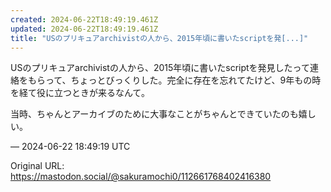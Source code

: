 ```yaml
---
created: 2024-06-22T18:49:19.461Z
updated: 2024-06-22T18:49:19.461Z
title: "USのプリキュアarchivistの人から、2015年頃に書いたscriptを発[...]"
---
```


<p>USのプリキュアarchivistの人から、2015年頃に書いたscriptを発見したって連絡をもらって、ちょっとびっくりした。完全に存在を忘れてたけど、9年もの時を経て役に立つときが来るなんて。</p><p>当時、ちゃんとアーカイブのために大事なことがちゃんとできていたのも嬉しい。</p>

&mdash; 2024-06-22 18:49:19 UTC

Original URL: https://mastodon.social/@sakuramochi0/112661768402416380
